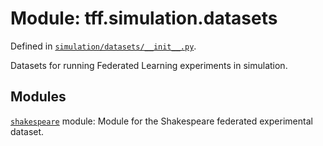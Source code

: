 <div itemscope itemtype="http://developers.google.com/ReferenceObject">
<meta itemprop="name" content="tff.simulation.datasets" />
<meta itemprop="path" content="Stable" />
</div>

# Module: tff.simulation.datasets

Defined in
[`simulation/datasets/__init__.py`](http://github.com/tensorflow/federated/tree/master/tensorflow_federated/python/simulation/datasets/__init__.py).

Datasets for running Federated Learning experiments in simulation.

## Modules

[`shakespeare`](../../tff/simulation/datasets/shakespeare.md) module: Module for
the Shakespeare federated experimental dataset.
